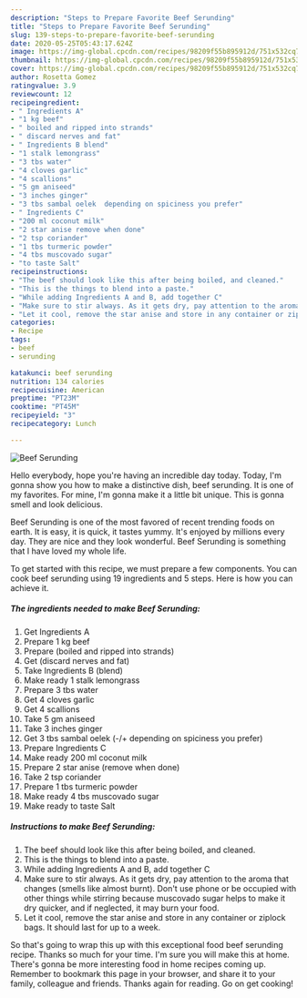 ```yaml
---
description: "Steps to Prepare Favorite Beef Serunding"
title: "Steps to Prepare Favorite Beef Serunding"
slug: 139-steps-to-prepare-favorite-beef-serunding
date: 2020-05-25T05:43:17.624Z
image: https://img-global.cpcdn.com/recipes/98209f55b895912d/751x532cq70/beef-serunding-recipe-main-photo.jpg
thumbnail: https://img-global.cpcdn.com/recipes/98209f55b895912d/751x532cq70/beef-serunding-recipe-main-photo.jpg
cover: https://img-global.cpcdn.com/recipes/98209f55b895912d/751x532cq70/beef-serunding-recipe-main-photo.jpg
author: Rosetta Gomez
ratingvalue: 3.9
reviewcount: 12
recipeingredient:
- " Ingredients A"
- "1 kg beef"
- " boiled and ripped into strands"
- " discard nerves and fat"
- " Ingredients B blend"
- "1 stalk lemongrass"
- "3 tbs water"
- "4 cloves garlic"
- "4 scallions"
- "5 gm aniseed"
- "3 inches ginger"
- "3 tbs sambal oelek  depending on spiciness you prefer"
- " Ingredients C"
- "200 ml coconut milk"
- "2 star anise remove when done"
- "2 tsp coriander"
- "1 tbs turmeric powder"
- "4 tbs muscovado sugar"
- "to taste Salt"
recipeinstructions:
- "The beef should look like this after being boiled, and cleaned."
- "This is the things to blend into a paste."
- "While adding Ingredients A and B, add together C"
- "Make sure to stir always. As it gets dry, pay attention to the aroma that changes (smells like almost burnt). Don&#39;t use phone or be occupied with other things while stirring because muscovado sugar helps to make it dry quicker, and if neglected, it may burn your food."
- "Let it cool, remove the star anise and store in any container or ziplock bags. It should last for up to a week."
categories:
- Recipe
tags:
- beef
- serunding

katakunci: beef serunding 
nutrition: 134 calories
recipecuisine: American
preptime: "PT23M"
cooktime: "PT45M"
recipeyield: "3"
recipecategory: Lunch

---
```



![Beef Serunding](https://img-global.cpcdn.com/recipes/98209f55b895912d/751x532cq70/beef-serunding-recipe-main-photo.jpg)

Hello everybody, hope you're having an incredible day today. Today, I'm gonna show you how to make a distinctive dish, beef serunding. It is one of my favorites. For mine, I'm gonna make it a little bit unique. This is gonna smell and look delicious.



Beef Serunding is one of the most favored of recent trending foods on earth. It is easy, it is quick, it tastes yummy. It's enjoyed by millions every day. They are nice and they look wonderful. Beef Serunding is something that I have loved my whole life.


To get started with this recipe, we must prepare a few components. You can cook beef serunding using 19 ingredients and 5 steps. Here is how you can achieve it.

<!--inarticleads1-->

##### The ingredients needed to make Beef Serunding:

1. Get  Ingredients A
1. Prepare 1 kg beef
1. Prepare  (boiled and ripped into strands)
1. Get  (discard nerves and fat)
1. Take  Ingredients B (blend)
1. Make ready 1 stalk lemongrass
1. Prepare 3 tbs water
1. Get 4 cloves garlic
1. Get 4 scallions
1. Take 5 gm aniseed
1. Take 3 inches ginger
1. Get 3 tbs sambal oelek (-/+ depending on spiciness you prefer)
1. Prepare  Ingredients C
1. Make ready 200 ml coconut milk
1. Prepare 2 star anise (remove when done)
1. Take 2 tsp coriander
1. Prepare 1 tbs turmeric powder
1. Make ready 4 tbs muscovado sugar
1. Make ready to taste Salt




<!--inarticleads2-->

##### Instructions to make Beef Serunding:

1. The beef should look like this after being boiled, and cleaned.
1. This is the things to blend into a paste.
1. While adding Ingredients A and B, add together C
1. Make sure to stir always. As it gets dry, pay attention to the aroma that changes (smells like almost burnt). Don&#39;t use phone or be occupied with other things while stirring because muscovado sugar helps to make it dry quicker, and if neglected, it may burn your food.
1. Let it cool, remove the star anise and store in any container or ziplock bags. It should last for up to a week.




So that's going to wrap this up with this exceptional food beef serunding recipe. Thanks so much for your time. I'm sure you will make this at home. There's gonna be more interesting food in home recipes coming up. Remember to bookmark this page in your browser, and share it to your family, colleague and friends. Thanks again for reading. Go on get cooking!
